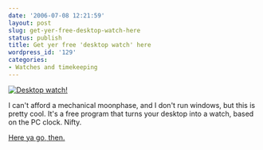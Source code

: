 ```yaml
---
date: '2006-07-08 12:21:59'
layout: post
slug: get-yer-free-desktop-watch-here
status: publish
title: Get yer free 'desktop watch' here
wordpress_id: '129'
categories:
- Watches and timekeeping
---
```



[
![Desktop watch!](http://www.phfactor.net/wp-pics/maurice-lacroix.jpg)
](http://montresuisses.blogspot.com/2006/07/from-maurice-lacroix.html)

I can't afford a mechanical moonphase, and I don't run windows, but this is pretty cool. It's a free program that turns your desktop into a watch, based on the PC clock. Nifty.

[Here ya go, then.](http://montresuisses.blogspot.com/2006/07/from-maurice-lacroix.html)

